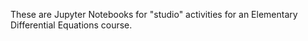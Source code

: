 These are Jupyter Notebooks for "studio" activities for an Elementary Differential Equations course.
